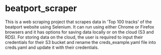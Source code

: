 # beatport_scraper

This is a web scraping project that scrapes data in 'Top 100 tracks' of the beatport website using Selenium.
It can run using either Chrome or Firefox browsers and it has options for saving data locally or on the cloud (S3 and RDS).
For storing data on the cloud, the user is required to input their credentials for their S3 bucket and rename the creds_example.yaml file into creds.yaml and update it with their credentials.

